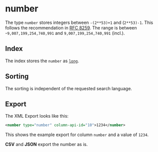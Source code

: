 # number

The type `number` stores integers between `-(2**53)+1` and (`2**53)-1`. This follows the recommendation in [RFC 8259](https://datatracker.ietf.org/doc/html/rfc8259). The range is between -`9,007,199,254,740,991` and `9,007,199,254,740,991` (incl.).

## Index&#x20;

The index stores the `number` as [`long`](https://www.elastic.co/guide/en/elasticsearch/reference/current/number.html).

## Sorting

The sorting is independent of the requested search language.

## Export

The XML Export looks like this:

```xml
<number type="number" column-api-id="10">1234</number>
```

This shows the example export for column `number` and a value of `1234`.

**CSV** and **JSON** export the number as is.
